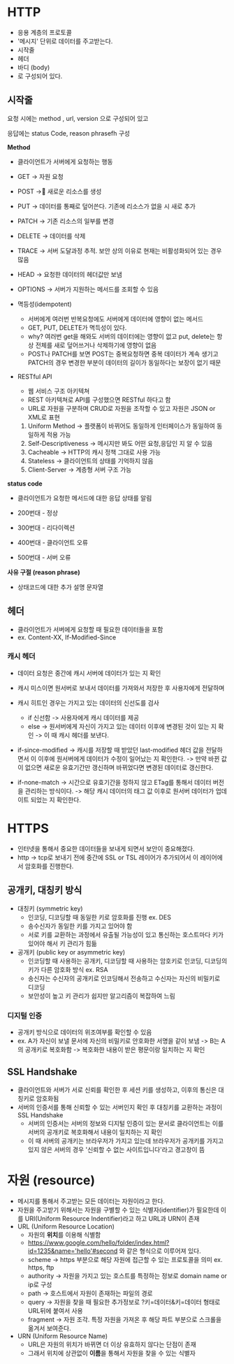 

# HTTP
- 응용 계층의 프로토콜
- '메시지' 단위로 데이터를 주고받는다.
- 시작줄
- 헤더
- 바디 (body)
- 로 구성되어 있다.

## 시작줄

요청 시에는 method , url, version 으로 구성되어 있고

응답에는 status Code, reason phrasefh 구성

**Method**
- 클라이언트가 서버에게 요청하는 행동
- GET -> 자원 요청
- POST -> 새로운 리소스를 생성
- PUT -> 데이터를 통째로 덮어쓴다. 기존에 리소스가 없을 시 새로 추가
- PATCH -> 기존 리소스의 일부를 변경
- DELETE -> 데이터를 삭제
- TRACE -> 서버 도달과정 추적. 보안 상의 이유로 현재는 비활성화되어 있는 경우 많음
- HEAD -> 요청한 데이터의 헤더값만 보냄
- OPTIONS -> 서버가 지원하는 메서드를 조회할 수 있음

- 멱등성(idempotent)
  - 서버에게 여러번 반복요청에도 서버에게 데이터에 영향이 없는 메서드
  - GET, PUT, DELETE가 멱득성이 있다.
  - why? 여러번 get을 해와도 서버의 데이터에는 영향이 없고 put, delete는 항상 전체를 새로 덮어쓰거나 삭제하기에 영향이 없음
  - POST나 PATCH를 보면 POST는 중복요청하면 중복 데이터가 계속 생기고 PATCH의 경우 변경한 부분이 데이터의 길이가 동일하다는 보장이 없기 때문

- RESTful API
  - 웹 서비스 구조 아키텍쳐
  - REST 아키텍쳐로 API를 구성했으면 RESTful 하다고 함
  -  URL로 자원을 구분하며 CRUD로 자원을 조작할 수 있고 자원은 JSON or XML로 표현
  1. Uniform Method -> 플랫폼이 바뀌어도 동일하게 인터페이스가 동일하여 동일하게 적용 가능
  2. Self-Descriptiveness -> 메시지만 봐도 어떤 요청,응답인 지 알 수 있음
  3. Cacheable -> HTTP의 캐시 정책 그대로 사용 가능
  4. Stateless -> 클라이언트의 상태를 기억하지 않음
  5. Client-Server -> 계층형 서버 구조 가능


**status code**

- 클라이언트가 요청한 메서드에 대한 응답 상태를 알림

- 200번대 - 정상
- 300번대 - 리다이렉션
- 400번대 - 클라이언트 오류
- 500번대 - 서버 오류

**사유 구절 (reason phrase)**

- 상태코드에 대한 추가 설명 문자열

## 헤더
- 클라이언트가 서버에게 요청할 때 필요한 데이터들을 포함
- ex. Content-XX, If-Modified-Since

### 캐시 헤더
- 데이터 요청은 중간에 캐시 서버에 데이터가 있는 지 확인
- 캐시 미스이면 원서버로 보내서 데이터를 가져와서 저장한 후 사용자에게 전달하며
- 캐시 히트인 경우는 가지고 있는 데이터의 신선도를 검사
  - if 신선함 -> 사용자에게 캐시 데이터를 제공
  - else -> 원서버에게 자신이 가지고 있는 데이터 이후에 변경된 것이 있는 지 확인
          -> 이 때 캐시 헤더를 보낸다.

- if-since-modified
  -> 캐시를 저장할 때 받았던 last-modified 헤더 값을 전달하면서 이 이후에 원서버에게 데이터가 수정이 일어났는 지 확인한다.
  -> 만약 바뀐 값이 없으면 새로운 유효기간만 갱신하며 바뀌었다면 변경된 데이터로 갱신한다.
- if-none-match
  -> 시간으로 유효기간을 정하지 않고 ETag를 통해서 데이터 버전을 관리하는 방식이다.
  -> 해당 캐시 데이터의 태그 값 이후로 원서버 데이터가 업데이트 되었는 지 확인한다.
 
# HTTPS
- 인터넷을 통해서 중요한 데이터들을 보내게 되면서 보안이 중요해졌다.
- http -> tcp로 보내기 전에 중간에 SSL or TSL 레이어가 추가되어서 이 레이어에서 암호화를 진행한다.

## 공개키, 대칭키 방식
- 대칭키 (symmetric key)
  - 인코딩, 디코딩할 때 동일한 키로 암호화를 진행 ex. DES
  - 송수신자가 동일한 키를 가지고 있어야 함
  - 서로 키를 교환하는 과정에서 유출될 가능성이 있고 통신하는 호스트마다 키가 있어야 해서 키 관리가 힘듦
- 공개키 (public key or asymmetric key)
  - 인코딩할 때 사용하는 공개키, 디코딩할 때 사용하는 암호키로 인코딩, 디코딩의 키가 다른 암호화 방식 ex. RSA
  - 송신자는 수신자의 공개키로 인코딩해서 전송하고 수신자는 자신의 비밀키로 디코딩
  - 보안성이 높고 키 관리가 쉽지만 알고리즘이 복잡하여 느림
    
### 디지털 인증
  - 공개키 방식으로 데이터의 위조여부를 확인할 수 있음
  - ex. A가 자신이 보낼 문서에 자신의 비밀키로 안호화한 서명을 같이 보냄 -> B는 A의 공개키로 복호화함 -> 복호화한 내용이 받은 평문이랑 일치하는 지 확인
    
## SSL Handshake
- 클라이언트와 서버가 서로 신뢰를 확인한 후 세션 키를 생성하고, 이후의 통신은 대칭키로 암호화됨
- 서버의 인증서를 통해 신뢰할 수 있는 서버인지 확인 후 대칭키를 교환하는 과정이 SSL Handshake
  - 서버의 인증서는 서버의 정보와 디지털 인증이 있는 문서로 클라이언트는 이를 서버의 공개키로 복호화해서 내용이 일치하는 지 확인
  - 이 때 서버의 공개키는 브라우저가 가지고 있는데 브라우저가 공개키를 가지고 있지 않은 서버의 경우 '신뢰할 수 없는 사이트입니다'라고 경고창이 뜸

# 자원 (resource)
- 메시지를 통해서 주고받는 모든 데이터는 자원이라고 한다.
- 자원을 주고받기 위해서는 자원을 구별할 수 있는 식별자(identifier)가 필요한데 이를 URI(Uniform Resource Indentifier)라고 하고 URL과 URN이 존재
- URL (Uniform Resource Location)
  - 자원의 **위치**를 이용해 식별함
  - https://www.google.com/hello/folder/index.html?id=1235&name='hello'#second 와 같은 형식으로 이루어져 있다.
  - scheme -> https 부분으로 해당 자원에 접근할 수 있는 프로토콜을 의미 ex. https, ftp
  - authority -> 자원을 가지고 있는 호스트를 특정하는 정보로 domain name or ip로 구성
  - path -> 호스트에서 자원이 존재하는 파일의 경로
  - query -> 자원을 찾을 때 필요한 추가정보로 ?키=데이터&키=데이터 형태로 URL뒤에 붙여서 사용
  - fragment -> 자원 조각. 특정 자원을 가져온 후 해당 파트 부분으로 스크롤을 옮겨서 보여준다.
- URN (Uniform Resource Name)
  - URL은 자원의 위치가 바뀌면 더 이상 유효하지 않다는 단점이 존재
  - 그래서 위치에 상관없이 **이름**을 통해서 자원을 찾을 수 있는 식별자
